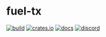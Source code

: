 # fuel-tx

[![build](https://github.com/FuelLabs/fuel-tx/actions/workflows/cargo_test.yml/badge.svg)](https://github.com/FuelLabs/fuel-tx/actions/workflows/cargo_test.yml)
[![crates.io](https://img.shields.io/crates/v/fuel-tx?label=latest)](https://crates.io/crates/fuel-tx)
[![docs](https://docs.rs/fuel-tx/badge.svg)](https://docs.rs/fuel-tx/)
[![discord](https://img.shields.io/badge/chat%20on-discord-orange?&logo=discord&logoColor=ffffff&color=7389D8&labelColor=6A7EC2)](https://discord.gg/xfpK4Pe)

